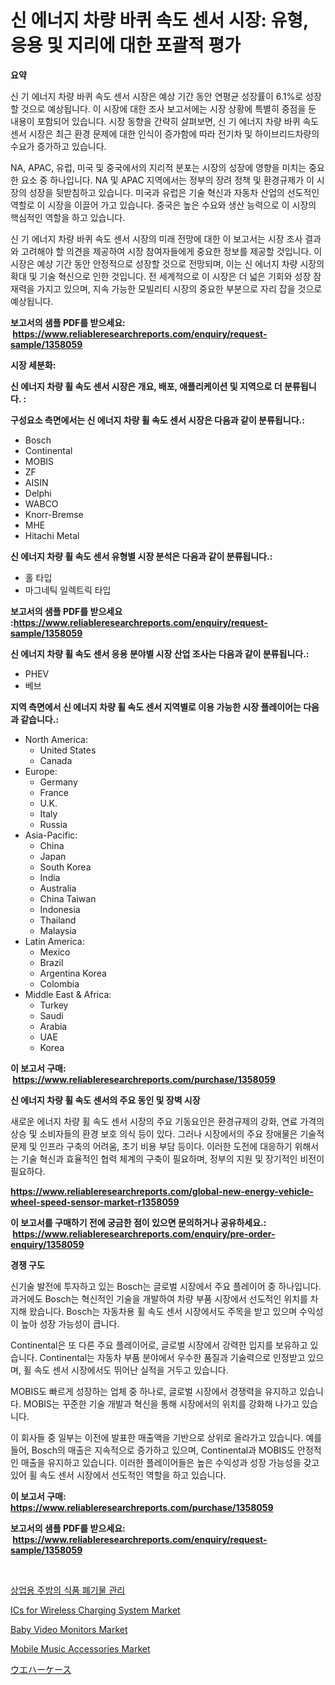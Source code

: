 <p><h1>신 에너지 차량 바퀴 속도 센서 시장: 유형, 응용 및 지리에 대한 포괄적 평가</h1></p><p><strong>요약</strong></p>
<p><p>신 기 에너지 차량 바퀴 속도 센서 시장은 예상 기간 동안 연평균 성장률이 6.1%로 성장할 것으로 예상됩니다. 이 시장에 대한 조사 보고서에는 시장 상황에 특별히 중점을 둔 내용이 포함되어 있습니다. 시장 동향을 간략히 살펴보면, 신 기 에너지 차량 바퀴 속도 센서 시장은 최근 환경 문제에 대한 인식이 증가함에 따라 전기차 및 하이브리드차량의 수요가 증가하고 있습니다. </p><p>NA, APAC, 유럽, 미국 및 중국에서의 지리적 분포는 시장의 성장에 영향을 미치는 중요한 요소 중 하나입니다. NA 및 APAC 지역에서는 정부의 장려 정책 및 환경규제가 이 시장의 성장을 뒷받침하고 있습니다. 미국과 유럽은 기술 혁신과 자동차 산업의 선도적인 역할로 이 시장을 이끌어 가고 있습니다. 중국은 높은 수요와 생산 능력으로 이 시장의 핵심적인 역할을 하고 있습니다.</p><p>신 기 에너지 차량 바퀴 속도 센서 시장의 미래 전망에 대한 이 보고서는 시장 조사 결과와 고려해야 할 의견을 제공하여 시장 참여자들에게 중요한 정보를 제공할 것입니다. 이 시장은 예상 기간 동안 안정적으로 성장할 것으로 전망되며, 이는 신 에너지 차량 시장의 확대 및 기술 혁신으로 인한 것입니다. 전 세계적으로 이 시장은 더 넓은 기회와 성장 잠재력을 가지고 있으며, 지속 가능한 모빌리티 시장의 중요한 부분으로 자리 잡을 것으로 예상됩니다.</p></p>
<p><strong>보고서의 샘플 PDF를 받으세요: &nbsp;<a href="https://www.reliableresearchreports.com/enquiry/request-sample/1358059">https://www.reliableresearchreports.com/enquiry/request-sample/1358059</a></strong></p>
<p><strong>시장 세분화:</strong></p>
<p><strong> 신 에너지 차량 휠 속도 센서 시장은 개요, 배포, 애플리케이션 및 지역으로 더 분류됩니다. :</strong></p>
<p><strong>구성요소 측면에서는 신 에너지 차량 휠 속도 센서 시장은 다음과 같이 분류됩니다.:</strong></p>
<p><ul><li>Bosch</li><li>Continental</li><li>MOBIS</li><li>ZF</li><li>AISIN</li><li>Delphi</li><li>WABCO</li><li>Knorr-Bremse</li><li>MHE</li><li>Hitachi Metal</li></ul></p>
<p><strong> 신 에너지 차량 휠 속도 센서 유형별 시장 분석은 다음과 같이 분류됩니다.:</strong></p>
<p><ul><li>홀 타입</li><li>마그네틱 일렉트릭 타입</li></ul></p>
<p><strong>보고서의 샘플 PDF를 받으세요 :<a href="https://www.reliableresearchreports.com/enquiry/request-sample/1358059">https://www.reliableresearchreports.com/enquiry/request-sample/1358059</a></strong></p>
<p><strong> 신 에너지 차량 휠 속도 센서 응용 분야별 시장 산업 조사는 다음과 같이 분류됩니다.:</strong></p>
<p><ul><li>PHEV</li><li>베브</li></ul></p>
<p><strong>지역 측면에서 신 에너지 차량 휠 속도 센서 지역별로 이용 가능한 시장 플레이어는 다음과 같습니다.:</strong></p>
<p><ul>
    <li>
        North America:
        <ul>
            <li>United States</li>
            <li>Canada</li>
        </ul>
    </li>
    <li>
        Europe:
        <ul>
            <li>Germany</li>
            <li>France</li>
            <li>U.K.</li>
            <li>Italy</li>
            <li>Russia</li>
        </ul>
    </li>
    <li>
        Asia-Pacific:
        <ul>
            <li>China</li>
            <li>Japan</li>
            <li>South Korea</li>
            <li>India</li>
            <li>Australia</li>
            <li>China Taiwan</li>
            <li>Indonesia</li>
            <li>Thailand</li>
            <li>Malaysia</li>
        </ul>
    </li>
    <li>
        Latin America:
        <ul>
            <li>Mexico</li>
            <li>Brazil</li>
            <li>Argentina Korea</li>
            <li>Colombia</li>
        </ul>
    </li>
    <li>
        Middle East & Africa:
        <ul>
            <li>Turkey</li>
            <li>Saudi</li>
            <li>Arabia</li>
            <li>UAE</li>
            <li>Korea</li>
        </ul>
    </li>
    </ul></p>
<p><strong>이 보고서 구매: &nbsp;<a href="https://www.reliableresearchreports.com/purchase/1358059">https://www.reliableresearchreports.com/purchase/1358059</a></strong></p>
<p><strong>신 에너지 차량 휠 속도 센서의 주요 동인 및 장벽 시장</strong></p>
<p><p>새로운 에너지 차량 휠 속도 센서 시장의 주요 기동요인은 환경규제의 강화, 연료 가격의 상승 및 소비자들의 환경 보호 의식 등이 있다. 그러나 시장에서의 주요 장애물은 기술적 문제 및 인프라 구축의 어려움, 초기 비용 부담 등이다. 이러한 도전에 대응하기 위해서는 기술 혁신과 효율적인 협력 체계의 구축이 필요하며, 정부의 지원 및 장기적인 비전이 필요하다.</p></p>
<p><strong><a href="https://www.reliableresearchreports.com/global-new-energy-vehicle-wheel-speed-sensor-market-r1358059">https://www.reliableresearchreports.com/global-new-energy-vehicle-wheel-speed-sensor-market-r1358059</a></strong></p>
<p><strong>이 보고서를 구매하기 전에 궁금한 점이 있으면 문의하거나 공유하세요.: &nbsp;<a href="https://www.reliableresearchreports.com/enquiry/pre-order-enquiry/1358059">https://www.reliableresearchreports.com/enquiry/pre-order-enquiry/1358059</a></strong></p>
<p><strong>경쟁 구도</strong></p>
<p><p>신기술 발전에 투자하고 있는 Bosch는 글로벌 시장에서 주요 플레이어 중 하나입니다. 과거에도 Bosch는 혁신적인 기술을 개발하여 차량 부품 시장에서 선도적인 위치를 차지해 왔습니다. Bosch는 자동차용 휠 속도 센서 시장에서도 주목을 받고 있으며 수익성이 높아 성장 가능성이 큽니다.</p><p>Continental은 또 다른 주요 플레이어로, 글로벌 시장에서 강력한 입지를 보유하고 있습니다. Continental는 자동차 부품 분야에서 우수한 품질과 기술력으로 인정받고 있으며, 휠 속도 센서 시장에서도 뛰어난 실적을 거두고 있습니다.</p><p>MOBIS도 빠르게 성장하는 업체 중 하나로, 글로벌 시장에서 경쟁력을 유지하고 있습니다. MOBIS는 꾸준한 기술 개발과 혁신을 통해 시장에서의 위치를 강화해 나가고 있습니다.</p><p>이 회사들 중 일부는 이전에 발표한 매출액을 기반으로 상위로 올라가고 있습니다. 예를 들어, Bosch의 매출은 지속적으로 증가하고 있으며, Continental과 MOBIS도 안정적인 매출을 유지하고 있습니다. 이러한 플레이어들은 높은 수익성과 성장 가능성을 갖고 있어 휠 속도 센서 시장에서 선도적인 역할을 하고 있습니다.</p></p>
<p><strong>이 보고서 구매: &nbsp; <a href="https://www.reliableresearchreports.com/purchase/1358059">https://www.reliableresearchreports.com/purchase/1358059</a></strong></p>
<p><strong>보고서의 샘플 PDF를 받으세요: &nbsp;<a href="https://www.reliableresearchreports.com/enquiry/request-sample/1358059">https://www.reliableresearchreports.com/enquiry/request-sample/1358059</a></strong><strong></strong></p>
<p>&nbsp;</p>
<p><p><a href="https://github.com/admichael111/Market-Research-Report-List-1/blob/main/199947183219.md">상업용 주방의 식품 폐기물 관리</a></p><p><a href="https://github.com/MyrtisWest1/Market-Research-Report-List-1/blob/main/ics-for-wireless-charging-system-market.md">ICs for Wireless Charging System Market</a></p><p><a href="https://github.com/brenzgnarento/Market-Research-Report-List-2/blob/main/baby-video-monitors-market.md">Baby Video Monitors Market</a></p><p><a href="https://issuu.com/reportprime-2/docs/mobile-music-accessories-market-size-2030.pptx">Mobile Music Accessories Market</a></p><p><a href="https://github.com/ddwcuskozol07187/Market-Research-Report-List-2/blob/main/978186690737.md">ウエハーケース</a></p></p>